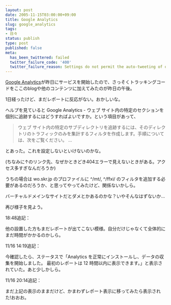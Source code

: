 ```yaml
---
layout: post
date: 2005-11-15T03:00:00+09:00
title: Google Analytics
slug: google_analytics
tags:
- 日々
status: publish
type: post
published: false
meta:
  has_been_twittered: failed
  twitter_failure_code: '400'
  twitter_failure_reason: Settings do not permit the auto-tweeting of old posts
---
```

<a title="Google Analytics" href="http://www.google.com/analytics/ja-JP/">Google Analytics</a>が昨日にサービスを開始したので、さっそくトラッキングコードをここのblogや他のコンテンツに加えてみたのが昨日の午後。

1日経ったけど、まだレポートに反応がない。おかしいな。

ヘルプを見ていると Google Analytics - ウェブ サイト内の特定のセクションを個別に追跡するにはどうすればよいですか。という項目があって、
<blockquote>
ウェブ サイト内の特定のサブディレクトリを追跡するには、そのディレクトリのトラフィックのみを集計するフィルタを作成します。手順については、次をご覧ください。
…
</blockquote>
とあった。これを設定しないといけないのかな。

(ちなみに↑のリンク先、なぜかときどき404エラーで見えないときがある。アクセス多すぎなんだろうか)

うちの場合は wo.skr.jp のプロファイルに ^/mt/, ^/ffxi/ のフィルタを追加する必要があるのだろうか、と思ってやってみたけど、関係ないかしら。

バーチャルドメインなサイトだとダメとかあるのかな？いやそんなはずないか…

再び様子を見よう。


<!--more-->
18:48追記：

他の設置した方もまだレポートが出てこない模様。自分だけじゃなくて全体的にまだ時間がかかるのかしら。

11/16 14:19追記：

今確認したら、ステータスで「Analytics を正常にインストールし、データの収集を開始しました。 最初のレポートは 12 時間以内に表示できます。」と表示されていた。あと少しかしら。

11/16 20:14追記：

まだ上記の表示のままだけど、かまわずレポート表示に移ってみたら表示された!おおお。
